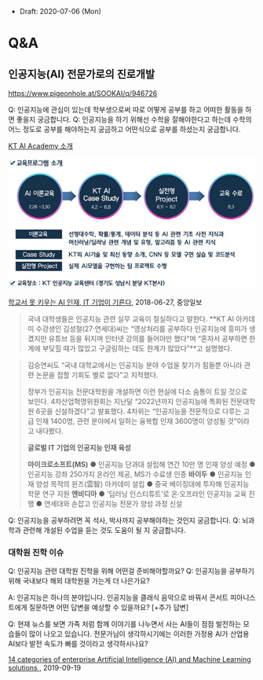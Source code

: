 * Draft: 2020-07-06 (Mon)

# Q&A

## 인공지능(AI) 전문가로의 진로개발

https://www.pigeonhole.at/SOOKAI/q/946726



Q: 인공지능에 관심이 있는데 학부생으로써 따로 어떻게 공부를 하고 어떠한 활동을 하면 좋을지 궁금합니다.
Q: 인공지능을 하기 위해선 수학을 잘해야한다고 하는데 수학의 어느 정도로 공부를 해야하는지 궁금하고 어떤식으로 공부를 하셨는지 궁금합니다.

[KT AI Academy 소개](qna.md)

<img src="images/kt_ai_academy-introduction.png">

[학교서 못 키우는 AI 인재, IT 기업이 기른다](https://news.joins.com/article/22750334?cloc=crawling), 2018-06-27, 중앙일보

> 국내 대학생들은 인공지능 관련 실무 교육이 절실하다고 말한다. **KT AI 아카데미 수강생인 김성철(27·연세대)씨는 “영상처리를 공부하다 인공지능에 흥미가 생겼지만 유튜브 등을 뒤지며 인터넷 강의를 들어야만 했다”며 “혼자서 공부하면 한계에 부딪힐 때가 많았고 구글링하는 데도 한계가 많았다”**고 설명했다. 

> 김승연씨도 “국내 대학교에서는 인공지능 분야 수업을 찾기가 힘들뿐 아니라 관련 논문을 접할 기회도 별로 없다”고 지적했다.
>
> 정부가 인공지능 전문대학원을 개설하면 이런 현실에 다소 숨통이 트일 것으로 보인다. 4차산업혁명위원회는 지난달 “2022년까지 인공지능에 특화된 전문대학원 6곳을 신설하겠다”고 발표했다. 4차위는 “인공지능을 전문적으로 다루는 고급 인재 1400명, 관련 분야에서 일하는 융복합 인재 3600명이 양성될 것”이라고 내다봤다. 
>
> **글로벌 IT 기업의 인공지능 인재 육성**
>
> **마이크로소프트(MS)**
> ● 인공지능 단과대 설립해 연간 10만 명 인재 양성 예정
> ● 인공지능 강좌 250가지 온라인 제공, MS가 수료생 인증
> **바이두**
> ● 인공지능 인재 양성 목적의 윈즈(雲智) 아카데미 설립
> ● 중국 베이징대에 투자해 인공지능 학문 연구 지원
> **엔비디아**
> ● ‘딥러닝 인스티튜트’로 온·오프라인 인공지능 교육 진행
> ● 연세대와 손잡고 인공지능 전문가 양성 과정 신설

Q: 인공지능을 공부하려면 꼭 석사, 박사까지 공부해야하는 것인지 궁금합니다.
Q: 뇌과학과 관련해 개설된 수업을 듣는 것도 도움이 될 지 궁금합니다.

### 대학원 진학 이슈

Q: 인공지능 관련 대학원 진학을 위해 어떤걸 준비해야할까요?
Q: 인공지능을 공부하기 위해 국내보다 해외 대학원을 가는게 더 나은가요?

A: 인공지능은 하나의 분야입니다. 인공지능을 클래식 음악으로 바꿔서 콘서트 피아니스트에게 질문하면 어떤 답변을 예상할 수 있을까요? [+추가 답변]



Q: 현재 뉴스를 보면 가족 처럼 함께 이야기를 나누면서 사는 AI들이 점점 발전하는 모습들이 많이 나오고 있습니다. 전문가님이 생각하시기에는 이러한 가정용 AI가 산업용 AI보다 발전 속도가 빠를 것이라고 생각하시나요?



[14 categories of enterprise Artificial Intelligence (AI) and Machine Learning solutions ](https://issuu.com/tabraizfeham/docs/topbots_enterprise_ai_landscape_2018_2019_v2), 2019-09-19

